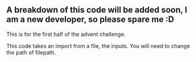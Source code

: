 ## A breakdown of this code will be added soon, I am a new developer, so please spare me :D

This is for the first half of the advent challenge. 

 This code takes an import from a file, the inputs. You will need to change the path of filepath. 
